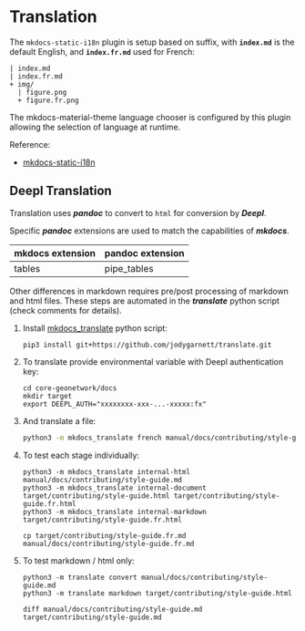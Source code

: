 # Translation

The ``mkdocs-static-i18n`` plugin is setup based on suffix, with **`index.md`** is the default English, and **``index.fr.md``** used for French:

``` text
| index.md
| index.fr.md
+ img/
  | figure.png
  + figure.fr.png
```

The mkdocs-material-theme language chooser is configured by this plugin allowing the selection of language at runtime.

Reference:

* [mkdocs-static-i18n](https://ultrabug.github.io/mkdocs-static-i18n/)

## Deepl Translation

Translation uses ***pandoc*** to convert to `html` for conversion by ***Deepl***.

Specific ***pandoc*** extensions are used to match the capabilities of ***mkdocs***.

| mkdocs extension | pandoc extension |
|------------------|------------------|
| tables           | pipe_tables      |

Other differences in markdown requires pre/post processing of markdown and html files. These steps are automated in the ***translate*** python script (check comments for details).

1. Install [mkdocs_translate](https://github.com/jodygarnett/translate) python script:
   
   ```
   pip3 install git+https://github.com/jodygarnett/translate.git
   ```

2. To translate provide environmental variable with Deepl authentication key:

   ```
   cd core-geonetwork/docs
   mkdir target
   export DEEPL_AUTH="xxxxxxxx-xxx-...-xxxxx:fx"
   ```

3. And translate a file:

   ``` bash
   python3 -m mkdocs_translate french manual/docs/contributing/style-guide.md
   ```
   
4. To test each stage individually:

   ```
   python3 -m mkdocs_translate internal-html manual/docs/contributing/style-guide.md
   python3 -m mkdocs_translate internal-document target/contributing/style-guide.html target/contributing/style-guide.fr.html
   python3 -m mkdocs_translate internal-markdown target/contributing/style-guide.fr.html

   cp target/contributing/style-guide.fr.md manual/docs/contributing/style-guide.fr.md
   ```

5. To test markdown / html only:

   ```
   python3 -m translate convert manual/docs/contributing/style-guide.md
   python3 -m translate markdown target/contributing/style-guide.html

   diff manual/docs/contributing/style-guide.md target/contributing/style-guide.md
   ```
